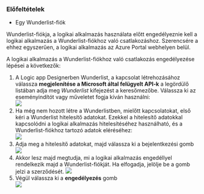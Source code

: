 ### <a name="prerequisites"></a>Előfeltételek
* Egy Wunderlist-fiók  

Wunderlist-fiókja, a logikai alkalmazás használata előtt engedélyeznie kell a logikai alkalmazás a Wunderlist-fiókhoz való csatlakozáshoz. Szerencsére a ehhez egyszerűen, a logikai alkalmazás az Azure Portal webhelyen belül. 

A logikai alkalmazás a Wunderlist-fiókhoz való csatlakozás engedélyezése lépései a következők:

1. A Logic app Designerben Wunderlist, a kapcsolat létrehozásához válassza **megjelenítése a Microsoft által felügyelt API-k** a legördülő listában adja meg *Wunderlist* kifejezést a keresőmezőbe. Válassza ki az eseményindítót vagy műveletet fogja kíván használni:  
   ![](./media/connectors-create-api-wunderlist/wunderlist-0.png)
2. Ha még nem hozott létre a Wunderlistben, mielőtt kapcsolatokat, első kéri a Wunderlist hitelesítő adatokat. Ezekkel a hitelesítő adatokkal kapcsolódni a logikai alkalmazás hitelesítéséhez használható, és a Wunderlist-fiókhoz tartozó adatok eléréséhez:   
   ![](./media/connectors-create-api-wunderlist/wunderlist-1.png)  
3. Adja meg a hitelesítő adatokat, majd válassza ki a bejelentkezési gomb  
   ![](./media/connectors-create-api-wunderlist/wunderlist-2.png)  
4. Akkor lesz majd megtudja, mi a logikai alkalmazás engedéllyel rendelkezik majd a Wunderlist-fiókját. Ha elfogadja, jelölje be a gomb jelzi a szerződését. 
   ![](./media/connectors-create-api-wunderlist/wunderlist-4.png)  
5. Végül válassza ki a **engedélyezés** gomb  
   ![](./media/connectors-create-api-wunderlist/wunderlist-5.png)  

